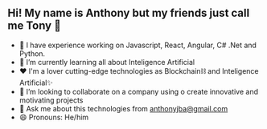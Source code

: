 ## Hi! My name is Anthony but my friends just call me Tony 👋

- 🔭 I have experience working on Javascript, React, Angular, C# .Net and Python.
- 🌱 I’m currently learning all about Inteligence Artificial
- ❤️ I'm a lover cutting-edge technologies as Blockchain⛓️ and Inteligence Artificial✨
- 👯 I’m looking to collaborate on a company using o create innovative and motivating projects
- 💬 Ask me about this technologies from anthonyjba@gmail.com
- 😄 Pronouns: He/him
